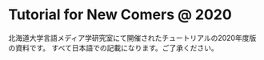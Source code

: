 # Tutorial for New Comers @ 2020
北海道大学言語メディア学研究室にて開催されたチュートリアルの2020年度版の資料です。
すべて日本語での記載になります。ご了承ください。
